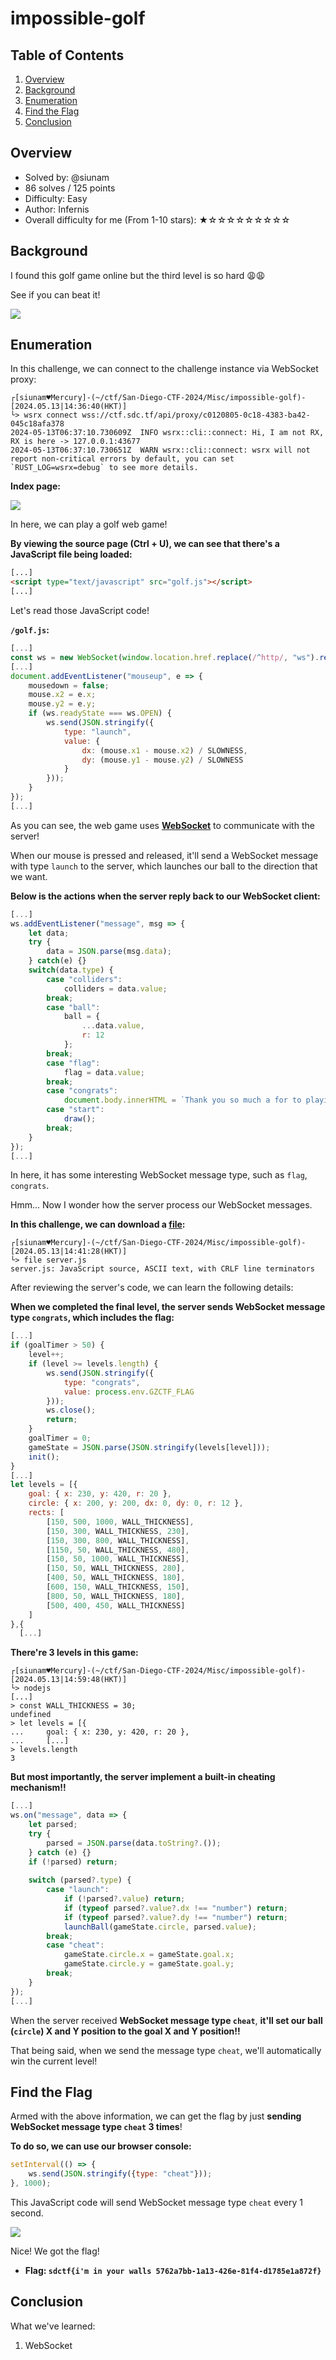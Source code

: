 # impossible-golf

## Table of Contents

1. [Overview](#overview)
2. [Background](#background)
3. [Enumeration](#enumeration)
4. [Find the Flag](#find-the-flag)
5. [Conclusion](#conclusion)

## Overview

- Solved by: @siunam
- 86 solves / 125 points
- Difficulty: Easy
- Author: Infernis
- Overall difficulty for me (From 1-10 stars): ★☆☆☆☆☆☆☆☆☆

## Background

I found this golf game online but the third level is so hard 😩😩

See if you can beat it!

![](https://raw.githubusercontent.com/siunam321/CTF-Writeups/main/San-Diego-CTF-2024/images/Pasted%20image%2020240513143615.png)

## Enumeration

In this challenge, we can connect to the challenge instance via WebSocket proxy:

```shell
┌[siunam♥Mercury]-(~/ctf/San-Diego-CTF-2024/Misc/impossible-golf)-[2024.05.13|14:36:40(HKT)]
└> wsrx connect wss://ctf.sdc.tf/api/proxy/c0120805-0c18-4383-ba42-045c18afa378
2024-05-13T06:37:10.730609Z  INFO wsrx::cli::connect: Hi, I am not RX, RX is here -> 127.0.0.1:43677
2024-05-13T06:37:10.730651Z  WARN wsrx::cli::connect: wsrx will not report non-critical errors by default, you can set `RUST_LOG=wsrx=debug` to see more details.
```

**Index page:**

![](https://raw.githubusercontent.com/siunam321/CTF-Writeups/main/San-Diego-CTF-2024/images/Pasted%20image%2020240513143950.png)

In here, we can play a golf web game!

**By viewing the source page (Ctrl + U), we can see that there's a JavaScript file being loaded:**
```html
[...]
<script type="text/javascript" src="golf.js"></script>
[...]
```

Let's read those JavaScript code!

**`/golf.js`:**
```javascript
[...]
const ws = new WebSocket(window.location.href.replace(/^http/, "ws").replace(/\/$/, "").replace(/^https/, "wss"));
[...]
document.addEventListener("mouseup", e => {
    mousedown = false;
    mouse.x2 = e.x;
    mouse.y2 = e.y;
    if (ws.readyState === ws.OPEN) {
        ws.send(JSON.stringify({
            type: "launch",
            value: {
                dx: (mouse.x1 - mouse.x2) / SLOWNESS,
                dy: (mouse.y1 - mouse.y2) / SLOWNESS
            }
        }));
    }
});
[...]
```

As you can see, the web game uses **[WebSocket](https://developer.mozilla.org/en-US/docs/Web/API/WebSockets_API)** to communicate with the server!

When our mouse is pressed and released, it'll send a WebSocket message with type `launch` to the server, which launches our ball to the direction that we want.

**Below is the actions when the server reply back to our WebSocket client:**
```javascript
[...]
ws.addEventListener("message", msg => {
    let data;
    try {
        data = JSON.parse(msg.data);
    } catch(e) {}
    switch(data.type) {
        case "colliders":
            colliders = data.value;
        break;
        case "ball":
            ball = {
                ...data.value,
                r: 12
            };
        break;
        case "flag":
            flag = data.value;
        break;
        case "congrats":
            document.body.innerHTML = `Thank you so much a for to playing my game! ` + data.value;
        case "start":
            draw();
        break;
    }
});
[...]
```

In here, it has some interesting WebSocket message type, such as `flag`, `congrats`.

Hmm... Now I wonder how the server process our WebSocket messages.

**In this challenge, we can download a [file](https://raw.githubusercontent.com/siunam321/CTF-Writeups/main/San-Diego-CTF-2024/Misc/impossible-golf/server.js):**
```shell
┌[siunam♥Mercury]-(~/ctf/San-Diego-CTF-2024/Misc/impossible-golf)-[2024.05.13|14:41:28(HKT)]
└> file server.js
server.js: JavaScript source, ASCII text, with CRLF line terminators
```

After reviewing the server's code, we can learn the following details:

**When we completed the final level, the server sends WebSocket message type `congrats`, which includes the flag:**
```javascript
[...]
if (goalTimer > 50) {
    level++;
    if (level >= levels.length) {
        ws.send(JSON.stringify({
            type: "congrats",
            value: process.env.GZCTF_FLAG
        }));
        ws.close();
        return;
    }
    goalTimer = 0;
    gameState = JSON.parse(JSON.stringify(levels[level]));
    init();
}
[...]
let levels = [{
    goal: { x: 230, y: 420, r: 20 },
    circle: { x: 200, y: 200, dx: 0, dy: 0, r: 12 },
    rects: [
        [150, 500, 1000, WALL_THICKNESS],
        [150, 300, WALL_THICKNESS, 230],
        [150, 300, 800, WALL_THICKNESS],
        [1150, 50, WALL_THICKNESS, 480],
        [150, 50, 1000, WALL_THICKNESS],
        [150, 50, WALL_THICKNESS, 280],
        [400, 50, WALL_THICKNESS, 180],
        [600, 150, WALL_THICKNESS, 150],
        [800, 50, WALL_THICKNESS, 180],
        [500, 400, 450, WALL_THICKNESS]
    ]
},{
  [...]
```

**There're 3 levels in this game:**
```shell
┌[siunam♥Mercury]-(~/ctf/San-Diego-CTF-2024/Misc/impossible-golf)-[2024.05.13|14:59:48(HKT)]
└> nodejs
[...]
> const WALL_THICKNESS = 30;
undefined
> let levels = [{
...     goal: { x: 230, y: 420, r: 20 },
...     [...]
> levels.length
3
```

**But most importantly, the server implement a built-in cheating mechanism!!** 
```javascript
[...]
ws.on("message", data => {
    let parsed;
    try {
        parsed = JSON.parse(data.toString?.());
    } catch (e) {}
    if (!parsed) return;
    
    switch (parsed?.type) {
        case "launch":
            if (!parsed?.value) return;
            if (typeof parsed?.value?.dx !== "number") return;
            if (typeof parsed?.value?.dy !== "number") return;
            launchBall(gameState.circle, parsed.value);
        break;
        case "cheat":
            gameState.circle.x = gameState.goal.x;
            gameState.circle.y = gameState.goal.y;
        break;
    }
});
[...]
```

When the server received **WebSocket message type `cheat`**, **it'll set our ball (`circle`) X and Y position to the goal X and Y position!!**

That being said, when we send the message type `cheat`, we'll automatically win the current level!

## Find the Flag

Armed with the above information, we can get the flag by just **sending WebSocket message type `cheat` 3 times**!

**To do so, we can use our browser console:**
```javascript
setInterval(() => {
    ws.send(JSON.stringify({type: "cheat"}));
}, 1000);
```

This JavaScript code will send WebSocket message type `cheat` every 1 second.

![](https://raw.githubusercontent.com/siunam321/CTF-Writeups/main/San-Diego-CTF-2024/images/Pasted%20image%2020240513151409.png)

Nice! We got the flag!

- **Flag: `sdctf{i'm in your walls 5762a7bb-1a13-426e-81f4-d1785e1a872f}`**

## Conclusion

What we've learned:

1. WebSocket